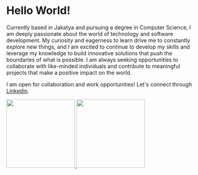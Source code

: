# Hello World! 

Currently based in Jakatya and pursuing a degree in Computer Science, I am deeply passionate about the world of technology and software development. My curiosity and eagerness to learn drive me to constantly explore new things, and I am excited to continue to develop my skills and leverage my knowledge to build innovative solutions that push the boundaries of what is possible. I am always seeking opportunities to collaborate with like-minded individuals and contribute to meaningful projects that make a positive impact on the world.

I am open for collaboration and work opportunities! Let's connect through [Linkedin](https://www.linkedin.com/in/muhammad-razif-firmansyah).

<p align="left">
<a href="https://github.com/fmuhammadrazif">
  <img height="180em" src="https://github-readme-stats-eight-theta.vercel.app/api?username=fmuhammadrazif&show_icons=true&theme=algolia&include_all_commits=true&count_private=true"/>
  <img height="180em" src="https://github-readme-stats-eight-theta.vercel.app/api/top-langs/?username=fmuhammadrazif&layout=compact&langs_count=8&theme=algolia"/>
</a>
</p>
